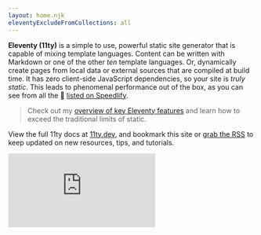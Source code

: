 ```yaml
---
layout: home.njk
eleventyExcludeFromCollections: all
---
```


**Eleventy (11ty)** is a simple to use, powerful static site generator that is capable of mixing template languages. Content can be written with Markdown or one of the other _ten_ template languages. Or, dynamically create pages from local data or external sources that are compiled at build time. It has zero client-side JavaScript dependencies, so your site is _truly static_. This leads to phenomenal performance out of the box, as you can see from all the 💯 [listed on Speedlify](https://www.11ty.dev/speedlify/).

> Check out my [overview of key Eleventy features](/posts/going-beyond-static-with-eleventy/) and learn how to exceed the traditional limits of static.

View the full 11ty docs at [11ty.dev](https://11ty.dev), and bookmark this site or [grab the RSS](/feed/) to keep updated on new resources, tips, and tutorials.

<div class="tdbc-video"><iframe src="https://www.youtube-nocookie.com/embed/BKdQEXqfFA0?rel=0" frameborder="0" allow="accelerometer; autoplay; clipboard-write; encrypted-media; gyroscope; picture-in-picture" allowfullscreen></iframe></div>
